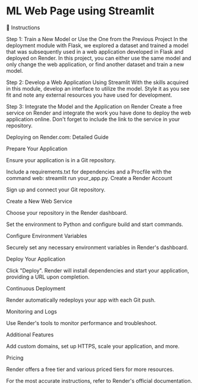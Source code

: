 # ML Web Page using Streamlit

📝 Instructions

Step 1: Train a New Model or Use the One from the Previous Project
In the deployment module with Flask, we explored a dataset and trained a model that was subsequently used in a web application developed in Flask and deployed on Render. In this project, you can either use the same model and only change the web application, or find another dataset and train a new model.

Step 2: Develop a Web Application Using Streamlit
With the skills acquired in this module, develop an interface to utilize the model. Style it as you see fit and note any external resources you have used for development.

Step 3: Integrate the Model and the Application on Render
Create a free service on Render and integrate the work you have done to deploy the web application online. Don't forget to include the link to the service in your repository.

Deploying on Render.com: Detailed Guide

Prepare Your Application

Ensure your application is in a Git repository.

Include a requirements.txt for dependencies and a Procfile with the command web: streamlit run
 your_app.py.
Create a Render Account

Sign up and connect your Git repository.

Create a New Web Service

Choose your repository in the Render dashboard.

Set the environment to Python and configure build and start commands.

Configure Environment Variables

Securely set any necessary environment variables in Render's dashboard.

Deploy Your Application

Click "Deploy". Render will install dependencies and start your application, providing a URL upon completion.

Continuous Deployment

Render automatically redeploys your app with each Git push.

Monitoring and Logs

Use Render's tools to monitor performance and troubleshoot.

Additional Features

Add custom domains, set up HTTPS, scale your application, and more.

Pricing

Render offers a free tier and various priced tiers for more resources.

For the most accurate instructions, refer to Render's official documentation.





